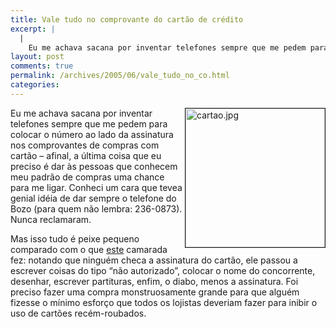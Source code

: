 ```yaml
---
title: Vale tudo no comprovante do cartão de crédito
excerpt: |
  |
    Eu me achava sacana por inventar telefones sempre que me pedem para colocar o número ao lado da assinatura nos comprovantes de compras com cartão - afinal, a última coisa que eu preciso é dar às pessoas que conhecem meu...
layout: post
comments: true
permalink: /archives/2005/06/vale_tudo_no_co.html
categories:
---
```

<img title="cartao.jpg" src="//chester.me/archives/img/cartao.jpg" width="223" height="222" align="right" border="1" style="margin-left:4px" />Eu me achava sacana por inventar telefones sempre que me pedem para colocar o número ao lado da assinatura nos comprovantes de compras com cartão &#8211; afinal, a última coisa que eu preciso é dar às pessoas que conhecem meu padrão de compras uma chance para me ligar. Conheci um cara que tevea genial idéia de dar sempre o telefone do Bozo (para quem não lembra: 236-0873). Nunca reclamaram.

Mas isso tudo é peixe pequeno comparado com o que <a href="http://www.zug.com/pranks/credit/" target=_blank>este</a> camarada fez: notando que ninguém checa a assinatura do cartão, ele passou a escrever coisas do tipo &#8220;não autorizado&#8221;, colocar o nome do concorrente, desenhar, escrever partituras, enfim, o diabo, menos a assinatura. Foi preciso fazer uma compra monstruosamente grande para que alguém fizesse o mínimo esforço que todos os lojistas deveriam fazer para inibir o uso de cartões recém-roubados.
